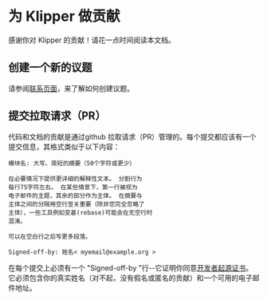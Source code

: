 # 为 Klipper 做贡献

感谢你对 Klipper 的贡献！请花一点时间阅读本文档。

## 创建一个新的议题

请参阅[联系页面](Contact.md)，来了解如何创建议题。

## 提交拉取请求（PR）

代码和文档的贡献是通过github 拉取请求（PR）管理的。每个提交都应该有一个提交信息，其格式类似于以下内容：

```
模块名: 大写、简短的摘要（50个字符或更少）

在必要情况下提供更详细的解释性文本。 分割行为
每行75字符左右。 在某些情景下，第一行被视为
电子邮件的主题，其余的部分作为主体。 在摘要与
主体之间的分隔用空行至关重要（除非您完全忽略了
主体），一些工具例如变基(rebase)可能会在无空行时
混淆。

可以在空白行之后写更多段落。

Signed-off-by: 姓名< myemail@example.org >
```

在每个提交上必须有一个 "Signed-off-by "行--它证明你同意[开发者起源证书](developer-certificate-of-origin)。它必须包含你的真实姓名（对不起，没有假名或匿名的贡献）和一个可用的电子邮件地址。
